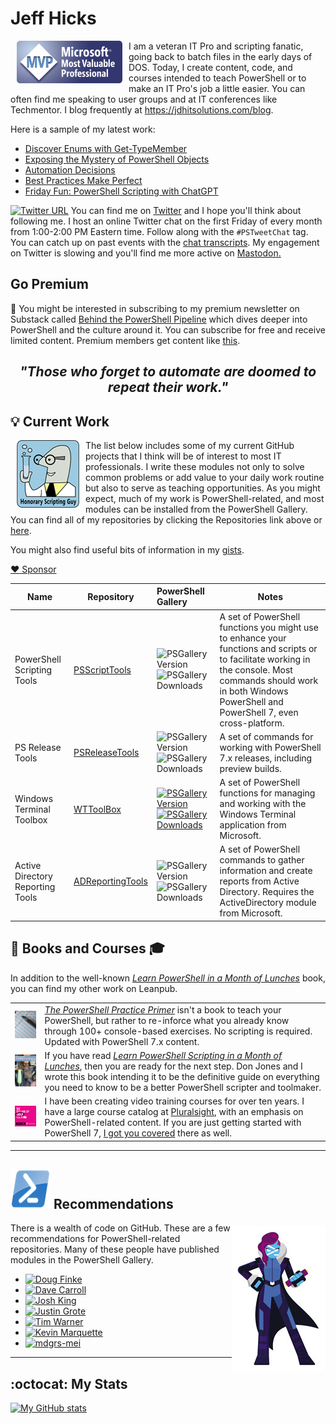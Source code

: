 # Jeff Hicks

<img src="images/MVP-Logo-small.png" alt="MVP" align="left" style="float: left; padding: 0px 10px 10px 10px;"> I am a veteran IT Pro and scripting fanatic, going back to batch files in the early days of DOS. Today, I create content, code, and courses intended to teach PowerShell or to make an IT Pro's job a little easier. You can often find me speaking to user groups and at IT conferences like Techmentor. I blog frequently at <https://jdhitsolutions.com/blog>.

Here is a sample of my latest work:

<!-- BLOG-POST-LIST:START -->
- [Discover Enums with Get-TypeMember](https://jdhitsolutions.com/blog/powershell/9247/discover-enums-with-get-typemember/?utm_source=rss&utm_medium=rss&utm_campaign=discover-enums-with-get-typemember)
- [Exposing the Mystery of PowerShell Objects](https://jdhitsolutions.com/blog/powershell/9229/exposing-the-mystery-of-powershell-objects/?utm_source=rss&utm_medium=rss&utm_campaign=exposing-the-mystery-of-powershell-objects)
- [Automation Decisions](https://jdhitsolutions.com/blog/powershell/9225/automation-decisions/?utm_source=rss&utm_medium=rss&utm_campaign=automation-decisions)
- [Best Practices Make Perfect](https://jdhitsolutions.com/blog/powershell/9198/best-practices-make-perfect/?utm_source=rss&utm_medium=rss&utm_campaign=best-practices-make-perfect)
- [Friday Fun: PowerShell Scripting with ChatGPT](https://jdhitsolutions.com/blog/powershell/9187/friday-fun-powershell-scripting-with-chatgpt/?utm_source=rss&utm_medium=rss&utm_campaign=friday-fun-powershell-scripting-with-chatgpt)
<!-- BLOG-POST-LIST:END -->

[![Twitter URL](https://img.shields.io/twitter/url?style=social&url=https%3A%2F%2Ftwitter.com%2Fjeffhicks)](https://twitter.com/jeffhicks) You can find me on [Twitter](https://twitter.com/jeffhicks) and I hope you'll think about following me. I host an online Twitter chat on the first Friday of every month from 1:00-2:00 PM Eastern time. Follow along with the `#PSTweetChat` tag. You can catch up on past events with the [chat transcripts](https://github.com/jdhitsolutions/PSTweetChat). My engagement on Twitter is slowing and you'll find me more active on <a rel="me" href="https://techhub.social/@JeffHicks">Mastodon.</a>

## Go Premium

:newspaper: You might be interested in subscribing to my premium newsletter on Substack called [Behind the PowerShell Pipeline](https://jeffhicks.substack.com) which dives deeper into PowerShell and the culture around it. You can subscribe for free and receive limited content. Premium members get content like [this](https://jeffhicks.substack.com/p/are-you-my-type).

## <p align="center"> _"Those who forget to automate are doomed to repeat their work."_ </p>

## :bulb: Current Work

<img src = "images/scriptingguy.png" alt="scripting guy" style="float: left; padding: 0px 10px 10px 10px;" align="left"> The list below includes some of my current GitHub projects that I think will be of interest to most IT professionals. I write these modules not only to solve common problems or add value to your daily work routine but also to serve as teaching opportunities. As you might expect, much of my work is PowerShell-related, and most modules can be installed from the PowerShell Gallery. You can find all of my repositories by clicking the Repositories link above or [here](https://github.com/jdhitsolutions?tab=repositories).

You might also find useful bits of information in my [gists](https://gist.github.com/jdhitsolutions).

[:heart: Sponsor](https://github.com/sponsors/jdhitsolutions)

Name| Repository | PowerShell Gallery | Notes
|---|--- | :--- |---|
PowerShell Scripting Tools | [PSScriptTools](https://github.com/jdhitsolutions/PSScriptTools) | ![PSGallery Version](https://img.shields.io/powershellgallery/v/PSScripttools.png?style=for-the-badge&logo=powershell&label=PSScriptTools) ![PSGallery Downloads](https://img.shields.io/powershellgallery/dt/PSScripttools.png?style=for-the-badge&logo=powershell&label=Downloads) | A set of PowerShell functions you might use to enhance your functions and scripts or to facilitate working in the console. Most commands should work in both Windows PowerShell and PowerShell 7, even cross-platform.
PS Release Tools | [PSReleaseTools](https://github.com/jdhitsolutions/PSReleaseTools) | ![PSGallery Version](https://img.shields.io/powershellgallery/v/PSReleaseTools.png?style=for-the-badge&logo=powershell&label=PSReleaseTools)![PSGallery Downloads](https://img.shields.io/powershellgallery/dt/PSReleaseTools.png?style=for-the-badge&logo=powershell&label=Downloads) | A set of commands for working with PowerShell 7.x releases, including preview builds.
Windows Terminal Toolbox | [WTToolBox](https://github.com/jdhitsolutions/WTToolBox) | [![PSGallery Version](https://img.shields.io/powershellgallery/v/WTToolBox.png?style=for-the-badge&logo=powershell&label=WTToolBox)](https://www.powershellgallery.com/packages/WTToolBox/) [![PSGallery Downloads](https://img.shields.io/powershellgallery/dt/WTToolBox.png?style=for-the-badge&&logo=powershell&label=Downloads)](https://www.powershellgallery.com/packages/WTToolBox/) | A set of PowerShell functions for managing and working with the Windows Terminal application from Microsoft.
Active Directory Reporting Tools | [ADReportingTools](https://github.com/jdhitsolutions/ADReportingTools) | ![PSGallery Version](https://img.shields.io/powershellgallery/v/ADReportingTools.png?style=for-the-badge&logo=powershell&label=ADReportingTools)![PSGallery Downloads](https://img.shields.io/powershellgallery/dt/ADReportingTools.png?style=for-the-badge&&logo=powershell&label=Downloads)| A set of PowerShell commands to gather information and create reports from Active Directory. Requires the ActiveDirectory module from Microsoft.

## :book: Books and Courses :mortar_board:

In addition to the well-known [_Learn PowerShell in a Month of Lunches_](https://www.manning.com/books/learn-windows-powershell-in-a-month-of-lunches-third-edition?a_aid=jdhit&a_bid=2326a8ab) book, you can find my other work on Leanpub.

|   |   |
|---|---|
![PowerShell PracticePrimer](images/psprimer-thumb.png) | [_The PowerShell Practice Primer_](https://leanpub.com/psprimer) isn't a book to teach your PowerShell, but rather to re-inforce what you already know through 100+ console-based exercises. No scripting is required. Updated with PowerShell 7.x content.
![PowerShell Scripting and Toolmaking](images/pstoolmaking-thumbnail.png) | If you have read [_Learn PowerShell Scripting in a Month of Lunches_](https://www.manning.com/books/learn-powershell-scripting-in-a-month-of-lunches?a_aid=jdhit&a_bid=2326a8ab), then you are ready for the next step. Don Jones and I wrote this book intending it to be the definitive guide on everything you need to know to be a better PowerShell scripter and toolmaker.
![pluralsight](images/ps-skills-thumb.jpg) | I have been creating video training courses for over ten years. I have a large course catalog at [Pluralsight](https://pluralsight.pxf.io/qbR6n), with an emphasis on PowerShell-related content. If you are just getting started with PowerShell 7, [I got you covered](https://pluralsight.pxf.io/Lbvya) there as well.
-----

## ![PS](images/powershell-emoji.png) Recommendations

<img src = "images/PowerShell-transparent-thumb.jpg" alt="ms powershell" style="float: right; padding: 5px 0px 0px 0px;" align="right"> There is a wealth of code on GitHub. These are a few recommendations for PowerShell-related repositories. Many of these people have published modules in the PowerShell Gallery.

- [![Doug Finke](https://img.shields.io/badge/Doug%20Finke-%40dfinke-green?style=for-the-badge&logo=github)](https://github.com/dfinke)
- [![Dave Carroll](https://img.shields.io/badge/Dave%20Carroll-%40theDaveCarroll-green?style=for-the-badge&logo=github)](https://github.com/thedavecarroll/)
- [![Josh King](https://img.shields.io/badge/Josh%20King-%40Windos-green?style=for-the-badge&logo=github)](https://github.com/windos)
- [![Justin Grote](https://img.shields.io/badge/Justin%20Grote-%40JustinGrote-green?style=for-the-badge&logo=github)](https://github.com/justingrote)
- [![Tim Warner](https://img.shields.io/badge/Tim%20Warner-%40TimWarner-green?style=for-the-badge&logo=github)](https://github.com/timothywarner)
- [![Kevin Marquette](https://img.shields.io/badge/Kevin%20Marquette-%40KevinMarquette-green?style=for-the-badge&logo=github)](https://github.com/KevinMarquette)
- [![mdgrs-mei](https://img.shields.io/badge/mdgrs--mei-%40mdgrs--mei-green?style=for-the-badge&logo=github)](https://github.com/mdgrs-mei)

-----

## :octocat: My Stats

[![My GitHub stats](https://github-readme-stats.vercel.app/api?username=jdhitsolutions)](https://github.com/jdhitsolutions/github-readme-stats)
